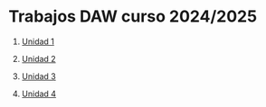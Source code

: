 # Trabajos DAW curso 2024/2025

1. [Unidad 1](/UD1:Markdown-y-Github/index.md)

2. [Unidad 2]()

3. [Unidad 3]()

4. [Unidad 4]()
